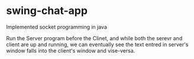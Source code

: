 # swing-chat-app
Implemented socket programming in java


Run the Server program before the Clinet, and while both the serevr and client are up and running, we can eventually see the text entred in server's window falls into the client's window and vise-versa.
